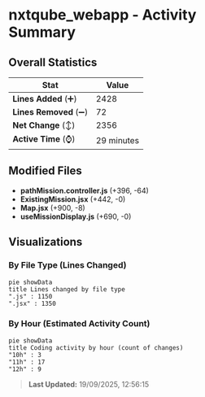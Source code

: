 # nxtqube_webapp - Activity Summary 

## Overall Statistics

| Stat                   | Value                                                             |
| ---------------------- | ----------------------------------------------------------------- |
| **Lines Added** (➕)   | 2428                                          |
| **Lines Removed** (➖) | 72                                        |
| **Net Change** (↕)    | 2356                |
| **Active Time** (⌚)   | 29 minutes |


## Modified Files
- **pathMission.controller.js** (+396, -64)
- **ExistingMission.jsx** (+442, -0)
- **Map.jsx** (+900, -8)
- **useMissionDisplay.js** (+690, -0)

## Visualizations

### By File Type (Lines Changed)

```mermaid
pie showData
title Lines changed by file type
".js" : 1150
".jsx" : 1350
```

### By Hour (Estimated Activity Count)

```mermaid
pie showData
title Coding activity by hour (count of changes)
"10h" : 3
"11h" : 17
"12h" : 9
```


> **Last Updated:** 19/09/2025, 12:56:15